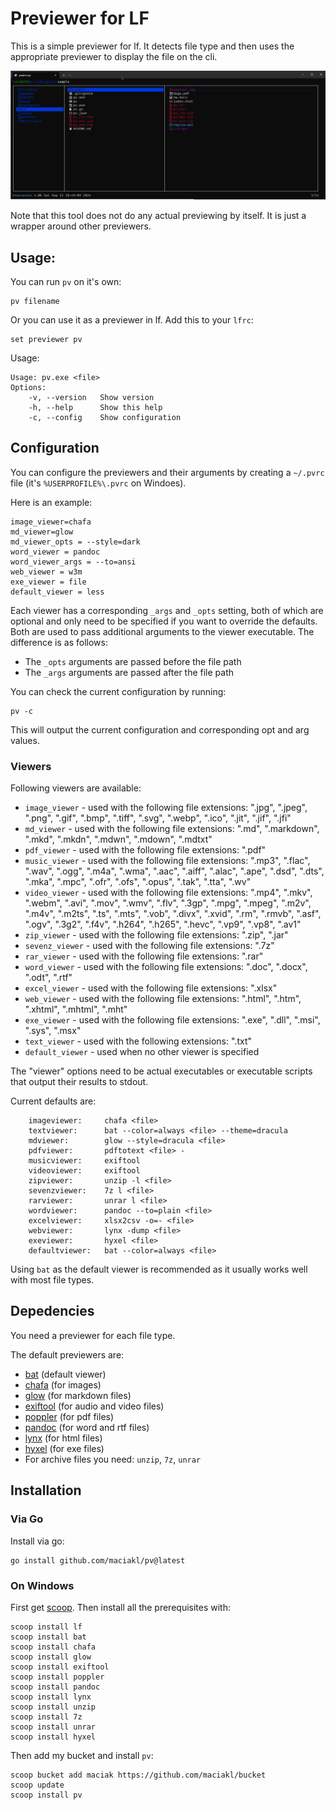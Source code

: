 # Previewer for LF

This is a simple previewer for lf. It detects file type and then uses the appropriate previewer to display the file on the cli.

![pv](https://raw.githubusercontent.com/maciakl/pv/refs/heads/main/screenshot.gif)

Note that this tool does not do any actual previewing by itself. It is just a wrapper around other previewers.

## Usage:

You can run `pv` on it's own:

    pv filename

Or you can use it as a previewer in lf. Add this to your `lfrc`:

    set previewer pv


Usage:

    Usage: pv.exe <file>
    Options:
        -v, --version   Show version
        -h, --help      Show this help
        -c, --config    Show configuration


## Configuration

You can configure the previewers and their arguments by creating a `~/.pvrc` file (it's `%USERPROFILE%\.pvrc` on Windoes). 

Here is an example:
    
    image_viewer=chafa
    md_viewer=glow
    md_viewer_opts = --style=dark
    word_viewer = pandoc
    word_viewer_args = --to=ansi
    web_viewer = w3m
    exe_viewer = file
    default_viewer = less

Each viewer has a corresponding `_args` and `_opts` setting, both of which are optional and only need to be specified if you want to override the defaults. Both are used to pass additional arguments to the viewer executable. The difference is as follows:

- The `_opts` arguments are passed before the file path
- The `_args` arguments are passed after the file path

You can check the current configuration by running:

    pv -c

This will output the current configuration and corresponding opt and arg values.

### Viewers

Following viewers are available:



- `image_viewer` - used with the following file extensions: ".jpg", ".jpeg", ".png", ".gif", ".bmp", ".tiff", ".svg", ".webp", ".ico", ".jit", ".jif", ".jfi"
- `md_viewer` - used with the following file extensions: ".md", ".markdown", ".mkd", ".mkdn", ".mdwn", ".mdown", ".mdtxt"
- `pdf_viewer` - used with the following file extensions: ".pdf"
- `music_viewer` - used with the following file extensions: ".mp3", ".flac", ".wav", ".ogg", ".m4a", ".wma", ".aac", ".aiff", ".alac", ".ape", ".dsd", ".dts", ".mka", ".mpc", ".ofr", ".ofs", ".opus", ".tak", ".tta", ".wv"
- `video_viewer` - used with the following file extensions: ".mp4", ".mkv", ".webm", ".avi", ".mov", ".wmv", ".flv", ".3gp", ".mpg", ".mpeg", ".m2v", ".m4v", ".m2ts", ".ts", ".mts", ".vob", ".divx", ".xvid", ".rm", ".rmvb", ".asf", ".ogv", ".3g2", ".f4v", ".h264", ".h265", ".hevc", ".vp9", ".vp8", ".av1"
- `zip_viewer` - used with the following file extensions: ".zip", ".jar"
- `sevenz_viewer` - used with the following file extensions: ".7z"
- `rar_viewer` - used with the following file extensions: ".rar"
- `word_viewer` - used with the following file extensions: ".doc", ".docx", ".odt", ".rtf"
- `excel_viewer` - used with the following file extensions: ".xlsx"
- `web_viewer` - used with the following file extensions: ".html", ".htm", ".xhtml", ".mhtml", ".mht"
- `exe_viewer` - used with the following file extensions: ".exe", ".dll", ".msi", ".sys", ".msx"
- `text_viewer` - used with the following extensions: ".txt"
- `default_viewer` - used when no other viewer is specified


The "viewer" options need to be actual executables or executable scripts that output their results to stdout.

Current defaults are:

        imageviewer:     chafa <file>
        textviewer:      bat --color=always <file> --theme=dracula
        mdviewer:        glow --style=dracula <file>
        pdfviewer:       pdftotext <file> -
        musicviewer:     exiftool
        videoviewer:     exiftool
        zipviewer:       unzip -l <file>
        sevenzviewer:    7z l <file>
        rarviewer:       unrar l <file>
        wordviewer:      pandoc --to=plain <file>
        excelviewer:     xlsx2csv -o=- <file>
        webviewer:       lynx -dump <file>
        exeviewer:       hyxel <file>
        defaultviewer:   bat --color=always <file>

Using `bat` as the default viewer is recommended as it usually works well with most file types.

## Depedencies

You need a previewer for each file type.

The default previewers are:

- [bat](https://github.com/sharkdp/bat) (default viewer)
- [chafa](https://hpjansson.org/chafa/) (for images)
- [glow](https://github.com/charmbracelet/glow) (for markdown files)
- [exiftool](https://exiftool.org/) (for audio and video files)
- [poppler](https://poppler.freedesktop.org/) (for pdf files)
- [pandoc](https://pandoc.org/) (for word and rtf files)
- [lynx](https://lynx.invisible-island.net/) (for html files)
- [hyxel](https://github.com/sharkdp/hexyl) (for exe files)
- For archive files you need: `unzip`, `7z`, `unrar`



## Installation

### Via Go

Install via go:
 
    go install github.com/maciakl/pv@latest

### On Windows

First get [scoop](https://scoop.sh/). Then install all the prerequisites with:

    scoop install lf
    scoop install bat
    scoop install chafa
    scoop install glow
    scoop install exiftool
    scoop install poppler
    scoop install pandoc
    scoop install lynx
    scoop install unzip
    scoop install 7z
    scoop install unrar
    scoop install hyxel

Then add my bucket and install `pv`:
    
    scoop bucket add maciak https://github.com/maciakl/bucket
    scoop update
    scoop install pv
    
